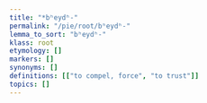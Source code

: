 ```yaml
---
title: "*bʰeydʰ-"
permalink: "/pie/root/bʰeydʰ-"
lemma_to_sort: "bʰeydʰ-"
klass: root
etymology: []
markers: []
synonyms: []
definitions: [["to compel, force", "to trust"]]
topics: []
---
```

